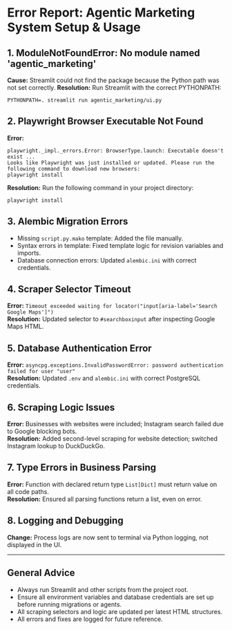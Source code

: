 # Error Report: Agentic Marketing System Setup & Usage

## 1. ModuleNotFoundError: No module named 'agentic_marketing'
**Cause:** Streamlit could not find the package because the Python path was not set correctly.
**Resolution:** Run Streamlit with the correct PYTHONPATH:
```
PYTHONPATH=. streamlit run agentic_marketing/ui.py
```

## 2. Playwright Browser Executable Not Found
**Error:**
```
playwright._impl._errors.Error: BrowserType.launch: Executable doesn't exist ...
Looks like Playwright was just installed or updated. Please run the following command to download new browsers:
playwright install
```
**Resolution:** Run the following command in your project directory:
```
playwright install
```

## 3. Alembic Migration Errors
- Missing `script.py.mako` template: Added the file manually.
- Syntax errors in template: Fixed template logic for revision variables and imports.
- Database connection errors: Updated `alembic.ini` with correct credentials.

## 4. Scraper Selector Timeout
**Error:** `Timeout exceeded waiting for locator("input[aria-label='Search Google Maps']")`  
**Resolution:** Updated selector to `#searchboxinput` after inspecting Google Maps HTML.

## 5. Database Authentication Error
**Error:** `asyncpg.exceptions.InvalidPasswordError: password authentication failed for user "user"`  
**Resolution:** Updated `.env` and `alembic.ini` with correct PostgreSQL credentials.

## 6. Scraping Logic Issues
**Error:** Businesses with websites were included; Instagram search failed due to Google blocking bots.  
**Resolution:** Added second-level scraping for website detection; switched Instagram lookup to DuckDuckGo.

## 7. Type Errors in Business Parsing
**Error:** Function with declared return type `List[Dict]` must return value on all code paths.  
**Resolution:** Ensured all parsing functions return a list, even on error.

## 8. Logging and Debugging
**Change:** Process logs are now sent to terminal via Python logging, not displayed in the UI.

---

## General Advice
- Always run Streamlit and other scripts from the project root.
- Ensure all environment variables and database credentials are set up before running migrations or agents.
- All scraping selectors and logic are updated per latest HTML structures.
- All errors and fixes are logged for future reference.